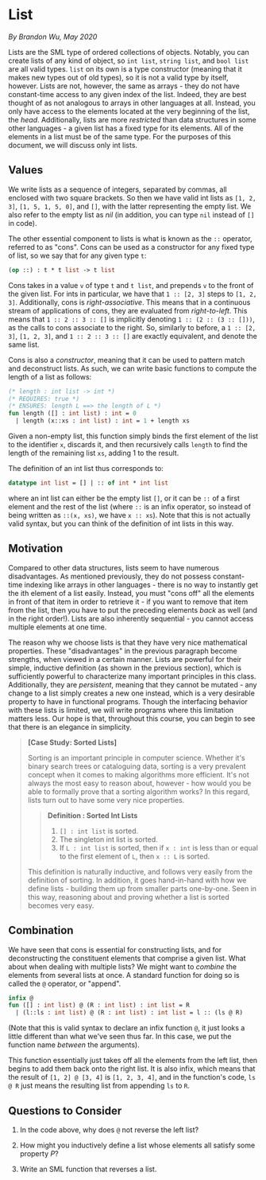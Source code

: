 # List

_By Brandon Wu, May 2020_

Lists are the SML type of ordered collections of objects. Notably, you can create lists of any kind of object, so `int list`, `string list`, and `bool list` are all valid types. `list` on its own is a type constructor (meaning that it makes new types out of old types), so it is not a valid type by itself, however. Lists are not, however, the same as arrays - they do not have constant-time access to any given index of the list. Indeed, they are best thought of as not analogous to arrays in other languages at all. Instead, you only have access to the elements located at the very beginning of the list, the _head_. Additionally, lists are more _restricted_ than data structures in some other languages - a given list has a fixed type for its elements. All of the elements in a list must be of the same type. For the purposes of this document, we will discuss only int lists.

## Values

We write lists as a sequence of integers, separated by commas, all enclosed with two square brackets. So then we have valid int lists as `[1, 2, 3]`, `[1, 5, 1, 5, 0]`, and `[]`, with the latter representing the empty list. We also refer to the empty list as _nil_ (in addition, you can type `nil` instead of `[]` in code).

The other essential component to lists is what is known as the `::` operator, referred to as "cons". Cons can be used as a constructor for any fixed type of list, so we say that for any given type `t`:

```sml
(op ::) : t * t list -> t list
```

Cons takes in a value `v` of type `t` and `t list`, and prepends `v` to the front of the given list. For ints in particular, we have that `1 :: [2, 3]` steps to `[1, 2, 3]`. Additionally, cons is _right-associative_. This means that in a continuous stream of applications of cons, they are evaluated from _right-to-left_. This means that `1 :: 2 :: 3 :: []` is implicitly denoting `1 :: (2 :: (3 :: []))`, as the calls to cons associate to the right. So, similarly to before, a `1 :: [2, 3]`, `[1, 2, 3]`, and `1 :: 2 :: 3 :: []` are exactly equivalent, and denote the same list.

Cons is also a _constructor_, meaning that it can be used to pattern match and deconstruct lists. As such, we can write basic functions to compute the length of a list as follows:

```sml
(* length : int list -> int *)
(* REQUIRES: true *)
(* ENSURES: length L ==> the length of L *)
fun length ([] : int list) : int = 0
  | length (x::xs : int list) : int = 1 + length xs
```

Given a non-empty list, this function simply binds the first element of the list to the identifier `x`, discards it, and then recursively calls `length` to find the length of the remaining list `xs`, adding 1 to the result.

The definition of an int list thus corresponds to:

```sml
datatype int list = [] | :: of int * int list
```

where an int list can either be the empty list `[]`, or it can be `::` of a first element and the rest of the list (where `::` is an infix operator, so instead of being written as `::(x, xs)`, we have `x :: xs`). Note that this is not actually valid syntax, but you can think of the definition of int lists in this way.

## Motivation

Compared to other data structures, lists seem to have numerous disadvantages. As mentioned previously, they do not possess constant-time indexing like arrays in other languages - there is no way to instantly get the ith element of a list easily. Instead, you must "cons off" all the elements in front of that item in order to retrieve it - if you want to remove that item from the list, then you have to put the preceding elements _back_ as well (and in the right order!). Lists are also inherently sequential - you cannot access multiple elements at one time.

The reason why we choose lists is that they have very nice mathematical properties. These "disadvantages" in the previous paragraph become strengths, when viewed in a certain manner. Lists are powerful for their simple, inductive definition (as shown in the previous section), which is sufficiently powerful to characterize many important principles in this class. Additionally, they are _persistent_, meaning that they cannot be mutated - any change to a list simply creates a new one instead, which is a very desirable property to have in functional programs. Though the interfacing behavior with these lists is limited, we will write programs where this limitation matters less. Our hope is that, throughout this course, you can begin to see that there is an elegance in simplicity.

> **[Case Study: Sorted Lists]**
>
> Sorting is an important principle in computer science. Whether it's binary search trees or cataloguing data, sorting is a very prevalent concept when it comes to making algorithms more efficient. It's not always the most easy to reason about, however - how would you be able to formally prove that a sorting algorithm works? In this regard, lists turn out to have some very nice properties.
>
> > **Definition : Sorted Int Lists**
> >
> > 1. `[] : int list` is sorted.
> > 2. The singleton int list is sorted.
> > 3. If `L : int list` is sorted, then if `x : int` is less than or equal to the first element of `L`, then `x :: L` is sorted.
>
> This definition is naturally inductive, and follows very easily from the definition of sorting. In addition, it goes hand-in-hand with how we define lists - building them up from smaller parts one-by-one. Seen in this way, reasoning about and proving whether a list is sorted becomes very easy.

## Combination

We have seen that cons is essential for constructing lists, and for deconstructing the constituent elements that comprise a given list. What about when dealing with multiple lists? We might want to _combine_ the elements from several lists at once. A standard function for doing so is called the `@` operator, or "append".

```sml
infix @
fun ([] : int list) @ (R : int list) : int list = R
  | (l::ls : int list) @ (R : int list) : int list = l :: (ls @ R)
```

(Note that this is valid syntax to declare an infix function `@`, it just looks a little different than what we've seen thus far. In this case, we put the function name _between_ the arguments).

This function essentially just takes off all the elements from the left list, then begins to add them back onto the right list. It is also infix, which means that the result of `[1, 2] @ [3, 4]` is `[1, 2, 3, 4]`, and in the function's code, `ls @ R` just means the resulting list from appending `ls` to `R`.

## Questions to Consider

1. In the code above, why does `@` not reverse the left list?

2. How might you inductively define a list whose elements all satisfy some property _P_?

3. Write an SML function that reverses a list.
